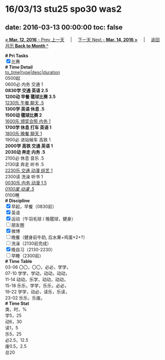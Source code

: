 # 16/03/13 stu25 spo30 was2

date: 2016-03-13 00:00:00
toc: false
---
[**< Mar. 12, 2016** - Prev 上一天](/lifelogs/2016/03/d12.md) &nbsp; &nbsp; | &nbsp; &nbsp; [下一天 Next - **Mar. 14, 2016 >**](/lifelogs/2016/03/d14.md) &nbsp; &nbsp; |  &nbsp; &nbsp; [返回月历 **Back to Month ^**](/lifelogs/2016/03/index.md)
<br/><div><b># Pri Tasks</b></div><div><input checked="true" type="checkbox"/>比赛</div><div><b># Time Detail</b></div><div><u>to_time|type|desc|duration</u></div><div>0500起</div><div>0600必 内务 交通 1</div><div><b>0830学 交通 英语 2.5</b></div><div><b>1200动 早餐 毽球比赛 3.5</b></div><div><u>1230乐 午餐 聊天 .5</u></div><div><b>1300学 英语 休息 .5</b></div><div><b>1500动 毽球比赛 2</b></div><div><u>1600乐 颁奖合照 内务 1</u></div><div><b>1700学 休息 打车 英语 1</b></div><div><u>1800乐 晚餐 聊天 1</u></div><div>1900必 进站候车 高铁 1</div><div><b>2000学 高铁 交通 英语 1</b></div><div><b>2030动 奔走 内务 .5</b></div><div>2100必 休息 音乐 .5</div><div>2130读 奔走 听书 .5</div><div><u>2230乐 交通 动漫 综艺 1</u></div><div>2300读 洗澡 听书 1</div><div><u>0030乐 内务 动漫 1.5</u></div><div><u><i>0100废 动漫 .5</i></u></div><div>0100睡</div><div><b># Discipline</b></div><div><input checked="true" type="checkbox"/>早起，早餐（0830前）</div><div><input checked="true" type="checkbox"/>英语</div><div><input checked="true" type="checkbox"/>运动（午羽毛球 / 晚毽球，健身）</div><div><input type="checkbox"/>朋友圈</div><div><input checked="true" type="checkbox"/>微博</div><div><input type="checkbox"/>晚餐（健身前牛奶, 后水果+鸡蛋*2+?）</div><div><input type="checkbox"/>洗澡（2130前完成）</div><div><input checked="true" type="checkbox"/>晚自习（2130-2230）</div><div><input type="checkbox"/>早睡（2300前）</div><div><b># Time Table</b></div><div>03-06 〇〇，〇〇，必必，学学，</div><div>07-10 学学，学动，动动，动动，</div><div>11-14 动动，乐学，动动，动动，</div><div>15-18 乐乐，学学，乐乐，必必，</div><div>19-22 学学，动必，读乐，乐读，</div><div>23-02 乐乐，乐废。</div><div><b># Time Stat</b></div><div>类，时，%</div><div>学5，25</div><div>动6，30</div><div>读1，5</div><div>乐5，25</div><div>必2.5，12.5</div><div>废0.5，2.5</div><div>总20</div>
